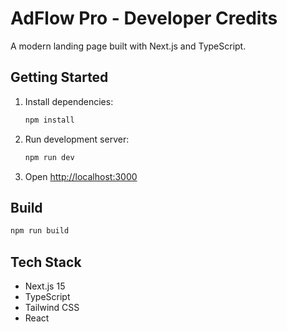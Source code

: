 # AdFlow Pro - Developer Credits

A modern landing page built with Next.js and TypeScript.

## Getting Started

1. Install dependencies:
   ```bash
   npm install
   ```

2. Run development server:
   ```bash
   npm run dev
   ```

3. Open [http://localhost:3000](http://localhost:3000)

## Build

```bash
npm run build
```

## Tech Stack

- Next.js 15
- TypeScript  
- Tailwind CSS
- React 